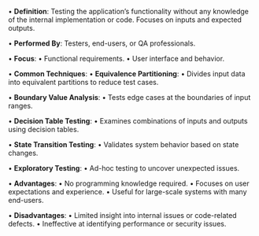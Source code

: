 • **Definition**: Testing the application’s functionality without any knowledge of the internal implementation or code. Focuses on inputs and expected outputs.

• **Performed By**: Testers, end-users, or QA professionals.

• **Focus**:
• Functional requirements.
• User interface and behavior.

• **Common Techniques**:
• **Equivalence Partitioning**:
• Divides input data into equivalent partitions to reduce test cases.

• **Boundary Value Analysis**:
• Tests edge cases at the boundaries of input ranges.

• **Decision Table Testing**:
• Examines combinations of inputs and outputs using decision tables.

• **State Transition Testing**:
• Validates system behavior based on state changes.

• **Exploratory Testing**:
• Ad-hoc testing to uncover unexpected issues.

• **Advantages**:
• No programming knowledge required.
• Focuses on user expectations and experience.
• Useful for large-scale systems with many end-users.

• **Disadvantages**:
• Limited insight into internal issues or code-related defects.
• Ineffective at identifying performance or security issues.